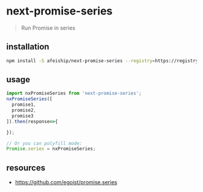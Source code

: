 # next-promise-series
> Run Promise in series

## installation
```bash
npm install -S afeiship/next-promise-series --registry=https://registry.npm.taobao.org
```

## usage
```js
import nxPromiseSeries from 'next-promise-series';
nxPromiseSeries([
  promise1,
  promise2,
  promise3
]).then(response=>{

});

// Or you can polyfill mode:
Promise.series = nxPromiseSeries;
```

## resources
- https://github.com/egoist/promise.series
